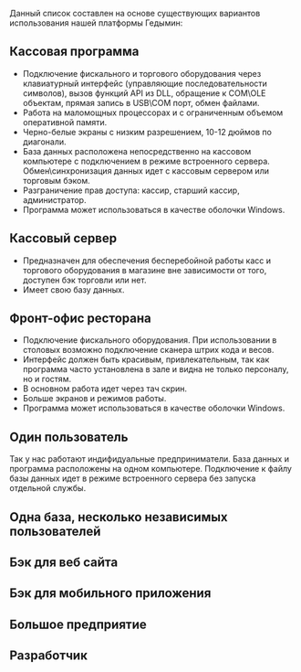 Данный список составлен на основе существующих вариантов использования нашей платформы Гедымин:

## Кассовая программа

* Подключение фискального и торгового оборудования через клавиатурный интерфейс (управляющие последовательности символов), вызов функций API из DLL, обращение к COM\OLE объектам, прямая запись в USB\COM порт, обмен файлами.
* Работа на маломощных процессорах и с ограниченным объемом оперативной памяти.
* Черно-белые экраны с низким разрешением, 10-12 дюймов по диагонали.
* База данных расположена непосредственно на кассовом компьютере с подключением в режиме встроенного сервера. Обмен\синхронизация данных идет с кассовым сервером или торговым бэком.
* Разграничение прав доступа: кассир, старший кассир, администратор.
* Программа может использоваться в качестве оболочки Windows.

## Кассовый сервер

* Предназначен для обеспечения бесперебойной работы касс и торгового оборудования в магазине вне зависимости от того, доступен бэк торговли или нет.
* Имеет свою базу данных.

## Фронт-офис ресторана

* Подключение фискального оборудования. При использовании в столовых возможно подключение сканера штрих кода и весов. 
* Интерфейс должен быть красивым, привлекательным, так как программа часто установлена в зале и видна не только персоналу, но и гостям.
* В основном работа идет через тач скрин.
* Больше экранов и режимов работы.
* Программа может использоваться в качестве оболочки Windows.

## Один пользователь

Так у нас работают индифидуальные предприниматели. База данных и программа расположены на одном компьютере. Подключение к файлу базы данных идет в режиме встроенного сервера без запуска отдельной службы.

## Одна база, несколько независимых пользователей

## Бэк для веб сайта

## Бэк для мобильного приложения


## Большое предприятие

## Разработчик

## 